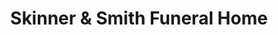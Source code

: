 ---
title: "Skinner & Smith Funeral Home"
url: /dunn/skinner-and-smith-funeral-home/
shop: funeral directors
---